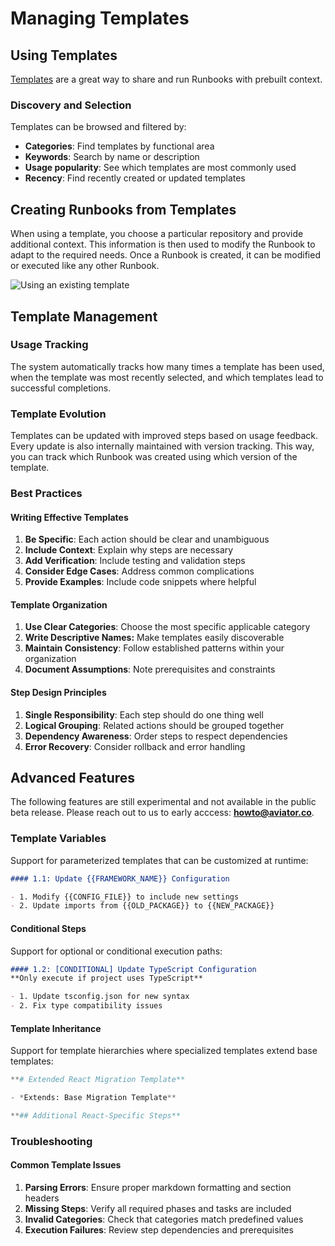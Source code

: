 # Managing Templates

## **Using Templates**

[Templates](../concepts/templates.md) are a great way to share and run Runbooks with prebuilt context.

### **Discovery and Selection**

Templates can be browsed and filtered by:

* **Categories**: Find templates by functional area
* **Keywords**: Search by name or description
* **Usage popularity**: See which templates are most commonly used
* **Recency**: Find recently created or updated templates

## **Creating Runbooks from Templates**

When using a template, you choose a particular repository and provide additional context. This information is then used to modify the Runbook to adapt to the required needs. Once a Runbook is created, it can be modified or executed like any other Runbook.

![Using an existing template](<../../.gitbook/assets/Screenshot 2025-09-21 at 5.06.08 PM.png>)

## **Template Management**

### **Usage Tracking**

The system automatically tracks how many times a template has been used, when the template was most recently selected, and which templates lead to successful completions.

### **Template Evolution**

Templates can be updated with improved steps based on usage feedback. Every update is also internally maintained with version tracking. This way, you can track which Runbook was created using which version of the template.

### **Best Practices**

#### **Writing Effective Templates**

1. **Be Specific**: Each action should be clear and unambiguous
2. **Include Context**: Explain why steps are necessary
3. **Add Verification**: Include testing and validation steps
4. **Consider Edge Cases**: Address common complications
5. **Provide Examples**: Include code snippets where helpful

#### **Template Organization**

1. **Use Clear Categories**: Choose the most specific applicable category
2. **Write Descriptive Names:** Make templates easily discoverable
3. **Maintain Consistency**: Follow established patterns within your organization
4. **Document Assumptions**: Note prerequisites and constraints

#### **Step Design Principles**

1. **Single Responsibility**: Each step should do one thing well
2. **Logical Grouping**: Related actions should be grouped together
3. **Dependency Awareness**: Order steps to respect dependencies
4. **Error Recovery**: Consider rollback and error handling

## **Advanced Features**

The following features are still experimental and not available in the public beta release. Please reach out to us to early acccess: **howto@aviator.co**.

### **Template Variables**

Support for parameterized templates that can be customized at runtime:

```markdown
#### 1.1: Update {{FRAMEWORK_NAME}} Configuration

- 1. Modify {{CONFIG_FILE}} to include new settings
- 2. Update imports from {{OLD_PACKAGE}} to {{NEW_PACKAGE}}
```

#### **Conditional Steps**

Support for optional or conditional execution paths:

```markdown
#### 1.2: [CONDITIONAL] Update TypeScript Configuration
**Only execute if project uses TypeScript**

- 1. Update tsconfig.json for new syntax
- 2. Fix type compatibility issues
```

#### **Template Inheritance**

Support for template hierarchies where specialized templates extend base templates:

```python
**# Extended React Migration Template**

- *Extends: Base Migration Template**

**## Additional React-Specific Steps**
```

### **Troubleshooting**

#### **Common Template Issues**

1. **Parsing Errors**: Ensure proper markdown formatting and section headers
2. **Missing Steps**: Verify all required phases and tasks are included
3. **Invalid Categories**: Check that categories match predefined values
4. **Execution Failures**: Review step dependencies and prerequisites
